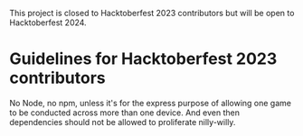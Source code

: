 This project is closed to Hacktoberfest 2023 contributors but will be open to 
Hacktoberfest 2024.

# Guidelines for Hacktoberfest 2023 contributors

No Node, no npm, unless it's for the express purpose of allowing one game to be 
conducted across more than one device. And even then dependencies should not be 
allowed to proliferate nilly-willy.
